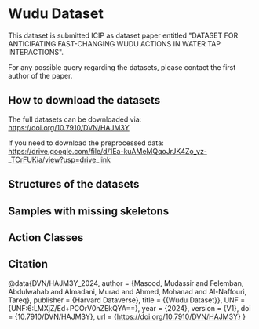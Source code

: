 # Wudu Dataset

This dataset is submitted ICIP as dataset paper entitled "DATASET FOR ANTICIPATING FAST-CHANGING WUDU ACTIONS IN WATER TAP INTERACTIONS".

For any possible query regarding the datasets, please contact the first author of the paper.

## How to download the datasets
The full datasets can be downloaded via:
https://doi.org/10.7910/DVN/HAJM3Y

If you need to download the preprocessed data:
https://drive.google.com/file/d/1Ea-kuAMeMQqoJrJK4Zo_yz-_TCrFUKia/view?usp=drive_link

## Structures of the datasets

## Samples with missing skeletons

## Action Classes

## Citation
@data{DVN/HAJM3Y_2024,
author = {Masood, Mudassir and Felemban, Abdulwahab and Almadani, Murad and Ahmed, Mohanad and Al-Naffouri, Tareq},
publisher = {Harvard Dataverse},
title = {{Wudu Dataset}},
UNF = {UNF:6:LMXjZ/Ed+PCOrV0hZEkQYA==},
year = {2024},
version = {V1},
doi = {10.7910/DVN/HAJM3Y},
url = {https://doi.org/10.7910/DVN/HAJM3Y}
}

